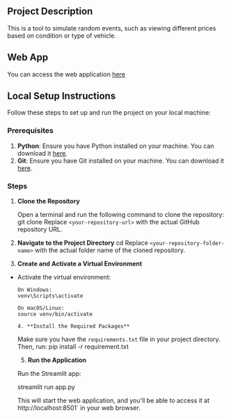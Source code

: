 ## Project Description

This is a tool to simulate random events, such as viewing different prices based on condition or type of vehicle.

## Web App

You can access the web application [here](http://localhost:10000)

## Local Setup Instructions

Follow these steps to set up and run the project on your local machine:

### Prerequisites

1. **Python**: Ensure you have Python installed on your machine. You can download it [here](https://www.python.org/downloads/).
2. **Git**: Ensure you have Git installed on your machine. You can download it [here](https://git-scm.com/downloads).

### Steps

1. **Clone the Repository**
   
   Open a terminal and run the following command to clone the repository:
    git clone <your-repository-url>
Replace `<your-repository-url>` with the actual GitHub repository URL.

2. **Navigate to the Project Directory**
   cd <your-repository-folder-name>
Replace `<your-repository-folder-name>` with the actual folder name of the cloned repository.

3. **Create and Activate a Virtual Environment**
- Activate the virtual environment:

      On Windows:
      venv\Scripts\activate

      On macOS/Linux:
      source venv/bin/activate

      4. **Install the Required Packages**
   
   Make sure you have the `requirements.txt` file in your project directory. Then, run:
   pip install -r requirement.txt

   5. **Run the Application**
   
   Run the Streamlit app:

   streamlit run app.py
   
   This will start the web application, and you'll be able to access it at http://localhost:8501` in your web browser.



   
